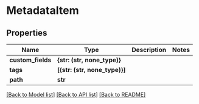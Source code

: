 # MetadataItem


## Properties

Name | Type | Description | Notes
------------ | ------------- | ------------- | -------------
**custom_fields** | **{str: (str, none_type)}** |  | 
**tags** | **[{str: (str, none_type)}]** |  | 
**path** | **str** |  | 

[[Back to Model list]](../README.md#models) [[Back to API list]](../README.md#api-endpoints) [[Back to README]](../README.md)


